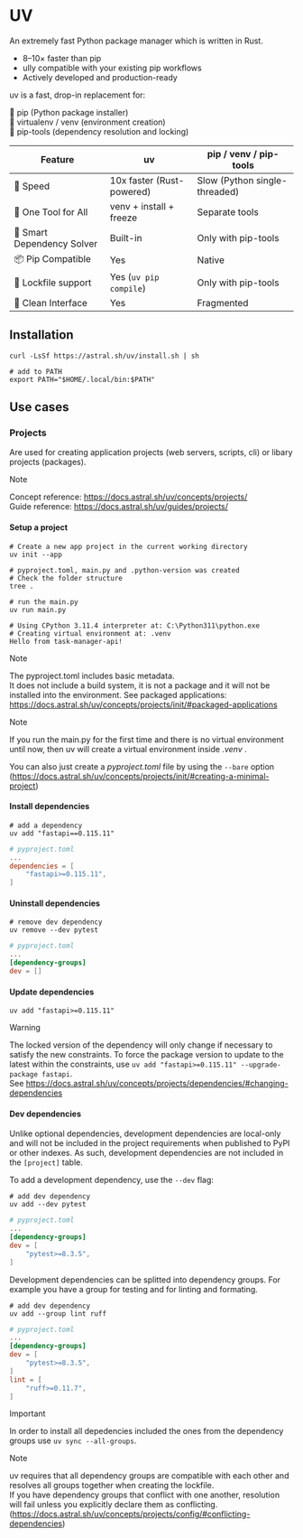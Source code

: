 # UV

An extremely fast Python package manager which is written in Rust.

- 8–10× faster than pip
- ully compatible with your existing pip workflows
- Actively developed and production-ready

uv is a fast, drop-in replacement for:

🧪 pip (Python package installer)  
🧪 virtualenv / venv (environment creation)  
🧪 pip-tools (dependency resolution and locking)

| Feature                    | uv                        | pip / venv / pip-tools        |
| -------------------------- | ------------------------- | ----------------------------- |
| 💨 Speed                   | 10x faster (Rust-powered) | Slow (Python single-threaded) |
| 🧰 One Tool for All        | venv + install + freeze   | Separate tools                |
| 🧠 Smart Dependency Solver | Built-in                  | Only with pip-tools           |
| 📦 Pip Compatible          | Yes                       | Native                        |
| 🔁 Lockfile support        | Yes (`uv pip compile`)    | Only with pip-tools           |
| 🧼 Clean Interface         | Yes                       | Fragmented                    |

## Installation

```shell
curl -LsSf https://astral.sh/uv/install.sh | sh

# add to PATH
export PATH="$HOME/.local/bin:$PATH"
```

## Use cases

### Projects

Are used for creating application projects (web servers, scripts, cli) or libary projects (packages).

> [!NOTE]  
> Concept reference: https://docs.astral.sh/uv/concepts/projects/  
> Guide reference: https://docs.astral.sh/uv/guides/projects/

#### Setup a project

```shell
# Create a new app project in the current working directory
uv init --app

# pyproject.toml, main.py and .python-version was created
# Check the folder structure
tree .

# run the main.py
uv run main.py

# Using CPython 3.11.4 interpreter at: C:\Python311\python.exe
# Creating virtual environment at: .venv
Hello from task-manager-api!
```

> [!NOTE]  
> The pyproject.toml includes basic metadata.  
> It does not include a build system, it is not a package and it will not be installed into the environment.
> See packaged applications: https://docs.astral.sh/uv/concepts/projects/init/#packaged-applications

> [!NOTE]  
> If you run the main.py for the first time and there is no virtual environment until now, then uv will create a virtual environment inside _.venv_ .

You can also just create a _pyproject.toml_ file by using the `--bare` option (https://docs.astral.sh/uv/concepts/projects/init/#creating-a-minimal-project)

#### Install dependencies

```shell
# add a dependency
uv add "fastapi==0.115.11"
```

```toml
# pyproject.toml
...
dependencies = [
    "fastapi>=0.115.11",
]
```

#### Uninstall dependencies

```shell
# remove dev dependency
uv remove --dev pytest
```

```toml
# pyproject.toml
...
[dependency-groups]
dev = []
```

#### Update dependencies

```shell
uv add "fastapi>=0.115.11"
```

> [!WARNING]  
> The locked version of the dependency will only change if necessary to satisfy the new constraints.
> To force the package version to update to the latest within the constraints, use `uv add "fastapi>=0.115.11" --upgrade-package fastapi`.  
> See https://docs.astral.sh/uv/concepts/projects/dependencies/#changing-dependencies

#### Dev dependencies

Unlike optional dependencies, development dependencies are local-only and will not be included in the project requirements when published to PyPI or other indexes. As such, development dependencies are not included in the `[project]` table.

To add a development dependency, use the `--dev` flag:

```shell
# add dev dependency
uv add --dev pytest
```

```toml
# pyproject.toml
...
[dependency-groups]
dev = [
    "pytest>=8.3.5",
]
```

Development dependencies can be splitted into dependency groups. For example you have a group for testing and for linting and formating.

```shell
# add dev dependency
uv add --group lint ruff
```

```toml
# pyproject.toml
...
[dependency-groups]
dev = [
    "pytest>=8.3.5",
]
lint = [
    "ruff>=0.11.7",
]
```

> [!IMPORTANT]  
> In order to install all depedencies included the ones from the dependency groups use `uv sync --all-groups`.

> [!NOTE]  
> uv requires that all dependency groups are compatible with each other and resolves all groups together when creating the lockfile.  
> If you have dependency groups that conflict with one another, resolution will fail unless you explicitly declare them as conflicting. (https://docs.astral.sh/uv/concepts/projects/config/#conflicting-dependencies)
